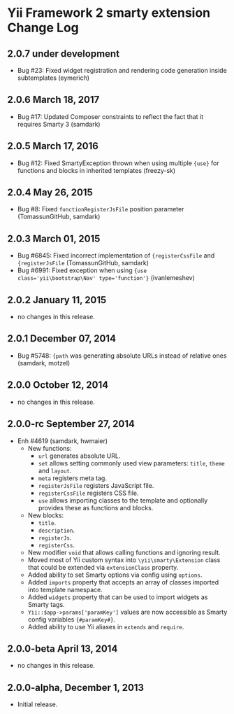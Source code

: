 Yii Framework 2 smarty extension Change Log
===========================================

2.0.7 under development
-----------------------

- Bug #23: Fixed widget registration and rendering code generation inside subtemplates (eymerich)


2.0.6 March 18, 2017
-----------------------

- Bug #17: Updated Composer constraints to reflect the fact that it requires Smarty 3 (samdark)


2.0.5 March 17, 2016
--------------------

- Bug #12: Fixed SmartyException thrown when using multiple `{use}` for functions and blocks in inherited templates (freezy-sk)


2.0.4 May 26, 2015
------------------

- Bug #8: Fixed `functionRegisterJsFile` position parameter (TomassunGitHub, samdark)

2.0.3 March 01, 2015
--------------------

- Bug #6845: Fixed incorrect implementation of `{registerCssFile` and `{registerJsFile` (TomassunGitHub, samdark)
- Bug #6991: Fixed exception when using `{use class='yii\bootstrap\Nav' type='function'}` (ivanlemeshev)


2.0.2 January 11, 2015
----------------------

- no changes in this release.


2.0.1 December 07, 2014
-----------------------

- Bug #5748: `{path` was generating absolute URLs instead of relative ones (samdark, motzel)


2.0.0 October 12, 2014
----------------------

- no changes in this release.


2.0.0-rc September 27, 2014
---------------------------

- Enh #4619 (samdark, hwmaier)
    - New functions:
        - `url` generates absolute URL.
        - `set` allows setting commonly used view parameters: `title`, `theme` and `layout`.
        - `meta` registers meta tag.
        - `registerJsFile` registers JavaScript file.
        - `registerCssFile` registers CSS file.
        - `use` allows importing classes to the template and optionally provides these as functions and blocks.
    - New blocks:
        - `title`.
        - `description`.
        - `registerJs`.
        - `registerCss`.
    - New modifier `void` that allows calling functions and ignoring result.
    - Moved most of Yii custom syntax into `\yii\smarty\Extension` class that could be extended via `extensionClass` property.
    - Added ability to set Smarty options via config using `options`.
    - Added `imports` property that accepts an array of classes imported into template namespace.
    - Added `widgets` property that can be used to import widgets as Smarty tags.
    - `Yii::$app->params['paramKey']` values are now accessible as Smarty config variables `{#paramKey#}`.
    - Added ability to use Yii aliases in `extends` and `require`.

2.0.0-beta April 13, 2014
-------------------------

- no changes in this release.

2.0.0-alpha, December 1, 2013
-----------------------------

- Initial release.
